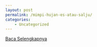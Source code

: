 ```yaml
---
layout: post
permalink: /mimpi-hujan-es-atau-salju/
categories:
    - Uncategorized
---
```


[Baca Selengkapnya](/01)